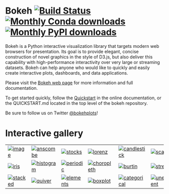 Bokeh [![Build Status](https://travis-ci.org/ContinuumIO/bokeh.svg?branch=master)](https://travis-ci.org/ContinuumIO/bokeh) [![Monthly Conda downloads](http://pubbadges.s3-website-us-east-1.amazonaws.com/pkgs-downloads-bokeh.png)](http://bokeh.pydata.org/docs/installation.html) [![Monthly PyPI downloads](https://pypip.in/download/bokeh/badge.png?period=month)](https://pypi.python.org/pypi/bokeh/)
=====

Bokeh is a Python interactive visualization library that targets modern 
web browsers for presentation. Its goal is to provide elegant, concise 
construction of novel graphics in the style of D3.js, but also deliver this 
capability with high-performance interactivity over very large or streaming 
datasets. Bokeh can help anyone who would like to quickly and easily create
interactive plots, dashboards, and data applications.

Please visit the [Bokeh web page](http://bokeh.pydata.org) for more information and full documentation.

To get started quickly, follow the [Quickstart](http://bokeh.pydata.org/docs/quickstart.html) in the online documentation, or the QUICKSTART.md located in the top level of the bokeh repository.

Be sure to follow us on Twitter [@bokehplots](http://twitter.com/BokehPlots)!


Interactive gallery
===================


<p>
<table cellspacing="20">
<tr>
<td>  <a href="http://bokeh.pydata.org/docs/gallery/image.html"><img alt="image" src="http://bokeh.pydata.org/_images/image_t.png" /></a>         </td>
<td>  <a href="http://bokeh.pydata.org/docs/gallery/anscombe.html"><img alt="anscombe" src="http://bokeh.pydata.org/_images/anscombe_t.png" /></a>      </td>
<td>  <a href="http://bokeh.pydata.org/docs/gallery/stocks.html"><img alt="stocks" src="http://bokeh.pydata.org/_images/stocks_t.png" /></a>        </td>
<td>  <a href="http://bokeh.pydata.org/docs/gallery/lorenz.html"><img alt="lorenz" src="http://bokeh.pydata.org/_images/lorenz_t.png" /></a>        </td>
<td>  <a href="http://bokeh.pydata.org/docs/gallery/candlestick.html"><img alt="candlestick" src="http://bokeh.pydata.org/_images/candlestick_t.png" /></a>   </td>
<td>  <a href="http://bokeh.pydata.org/docs/gallery/color_scatter.html"><img alt="scatter" src="http://bokeh.pydata.org/_images/scatter_t.png" /></a>       </td>
<td>  <a href="http://bokeh.pydata.org/docs/gallery/iris_splom.html"><img alt="splom" src="http://bokeh.pydata.org/_images/splom_t.png" /></a>         </td></p>
</tr><tr>
<td>  <a href="http://bokeh.pydata.org/docs/gallery/iris.html"><img alt="iris" src="http://bokeh.pydata.org/_images/iris_t.png" /></a>          </td>
<td>  <a href="http://bokeh.pydata.org/docs/gallery/histogram.html"><img alt="histogram" src="http://bokeh.pydata.org/_images/histogram_t.png" /></a>   </td>
<td>  <a href="http://bokeh.pydata.org/docs/gallery/periodic.html"><img alt="periodic" src="http://bokeh.pydata.org/_images/periodic_t.png" /></a>      </td>
<td>  <a href="http://bokeh.pydata.org/docs/gallery/texas.html"><img alt="choropleth" src="http://bokeh.pydata.org/_images/choropleth_t.png" /></a>    </td>
<td>  <a href="http://bokeh.pydata.org/docs/gallery/burtin.html"><img alt="burtin" src="http://bokeh.pydata.org/_images/burtin_t.png" /></a>        </td>
<td>  <a href="http://bokeh.pydata.org/docs/gallery/streamline.html"><img alt="streamline" src="http://bokeh.pydata.org/_images/streamline_t.png" /></a>    </td>
<td>  <a href="http://bokeh.pydata.org/docs/gallery/image_rgba.html"><img alt="image_rgba" src="http://bokeh.pydata.org/_images/image_rgba_t.png" /></a>    </td></p>
</tr><tr>
<td>  <a href="http://bokeh.pydata.org/docs/gallery/brewer.html"><img alt="stacked" src="http://bokeh.pydata.org/_images/stacked_t.png" /></a>       </td>
<td>  <a href="http://bokeh.pydata.org/docs/gallery/quiver.html"><img alt="quiver" src="http://bokeh.pydata.org/_images/quiver_t.png" /></a>        </td>
<td>  <a href="http://bokeh.pydata.org/docs/gallery/elements.html"><img alt="elements" src="http://bokeh.pydata.org/_images/elements_t.png" /></a>      </td>
<td>  <a href="http://bokeh.pydata.org/docs/gallery/boxplot.html"><img alt="boxplot" src="http://bokeh.pydata.org/_images/boxplot_t.png" /></a>       </td>
<td>  <a href="http://bokeh.pydata.org/docs/gallery/categorical.html"><img alt="categorical" src="http://bokeh.pydata.org/_images/categorical_t.png" /></a>   </td>
<td>  <a href="http://bokeh.pydata.org/docs/gallery/unemployment.html"><img alt="unemployment" src="http://bokeh.pydata.org/_images/unemployment_t.png" /></a>  </td>
<td>  <a href="http://bokeh.pydata.org/docs/gallery/les_mis.html"><img alt="les_mis" src="http://bokeh.pydata.org/_images/les_mis_t.png" /></a>       </td></p>
</tr>
</table>
</p>


